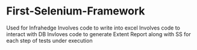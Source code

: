 # First-Selenium-Framework
Used for Infrahedge
Involves code to write into excel
Involves code to interact with DB
Invloves code to generate Extent Report along with SS for each step of tests under execution
